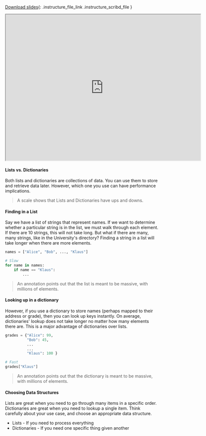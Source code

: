 
[Download slides](https://udel.instructure.com/files/75688988/download){: .instructure_file_link .instructure_scribd_file }


<iframe style="width: 640px; height: 480px;" width="300" height="150" allowfullscreen="allowfullscreen" webkitallowfullscreen="webkitallowfullscreen" mozallowfullscreen="mozallowfullscreen"
title="Introduction.pdf"
src="https://www.youtube.com/embed/4vVoa94yBu4?feature=oembed&amp;rel=0" 
></iframe>


#### Lists vs. Dictionaries

Both lists and dictionaries are collections of data.
You can use them to store and retrieve data later.
However, which one you use can have performance implications.

> A scale shows that Lists and Dictionaries have ups and downs.

#### Finding in a List

Say we have a list of strings that represent names.
If we want to determine whether a particular string is in the list, we must walk through each element.
If there are 10 strings, this will not take long.
But what if there are many, many strings, like in the University's directory?
Finding a string in a list will take longer when there are more elements.

```python
names = ["Alice", "Bob", ..., "Klaus"]

# Slow
for name in names:
    if name == "Klaus":
        ...
```

> An annotation points out that the list is meant to be massive, with millions of elements.

#### Looking up in a dictionary

However, if you use a dictionary to store names (perhaps mapped to their address or grade), then you can look up keys instantly.
On average, dictionaries' lookup does not take longer no matter how many elements there are.
This is a major advantage of dictionaries over lists.

```python
grades = {"Alice": 99,
          "Bob": 45,
          ...
          ...
          "Klaus": 100 }

# Fast
grades["Klaus"]
```

> An annotation points out that the dictionary is meant to be massive, with millions of elements.

#### Choosing Data Structures

Lists are great when you need to go through many items in a specific order.
Dictionaries are great when you need to lookup a single item.
Think carefully about your use case, and choose an appropriate data structure.

* Lists - If you need to process everything
* Dictionaries - If you need one specific thing given another

